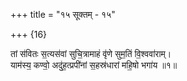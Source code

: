 +++
title = "१५ सूक्तम् - १५"

+++
{16}

तां स॑वितः स॒त्यस॑वां सुचि॒त्रामाहं वृ॑णे सुम॒तिं वि॒श्ववा॑राम्।  
याम॑स्य॒ कण्वो॒ अदु॑ह॒त्प्रपी॑नां स॒हस्र॑धारां महि॒षो भगा॑य ॥१॥
